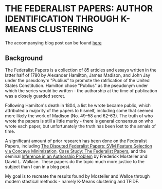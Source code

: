 # THE FEDERALIST PAPERS: AUTHOR IDENTIFICATION THROUGH K-MEANS CLUSTERING

The accompanying blog post can be found [here](https://blog.jonlu.ca/posts/the-federalist-papers-author-identification-through-k-means-clustering)

## Background

The Federalist Papers is a collection of 85 articles and essays written in the latter half of 1780 by Alexander Hamilton, James Madison, and John Jay under the pseudonym "Publius" to promote the ratification of the United States Constitution. Hamilton chose "Publius" as the pseudonym under which the series would be written - the authorship at the time of publication was a closely guarded secret. 

Following Hamilton's death in 1804, a list he wrote became public, which attributed a majority of the papers to hismelf, including some that seemed more likely the work of Madison (No. 49–58 and 62–63). The truth of who wrote the papers is still a little murky - there is general consensus on who wrote each paper, but unfortunately the truth has been lost to the annals of time. 

A significant amount of prior research has been done on the Federalist Papers, including [The Disputed Federalist Papers: SVM Feature Selection via Concave Minimization](http://pages.cs.wisc.edu/~gfung/federalist.pdf), [Case Study: The Federalist Papers](http://ptrckprry.com/course/ssd/lecture/federalist.html), and the seminal [Inference in an Authorship Problem](https://www.jstor.org/stable/2283270?seq=1#page_scan_tab_contents) by Frederick Mosteller and David L. Wallace. These papers do the topic much more justice to the subject than I can in a blog post. 

My goal is to recreate the results found by Mosteller and Wallce through modern stastical methods - namely K-Means clustering and TFIDF.